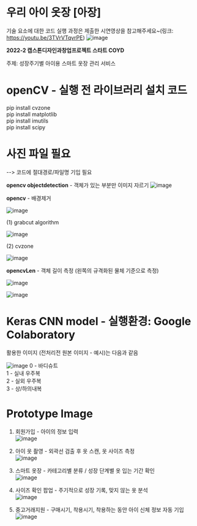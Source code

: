 우리 아이 옷장 [아장]
===================
기술 요소에 대한 코드 실행 과정은 제출한 시연영상을 참고해주세요~(링크: https://youtu.be/3TVrVTqvrPE)
![image](https://user-images.githubusercontent.com/81168694/205673839-162dbb55-4426-430b-9d5b-9fd8a39a57e7.png)

**2022-2 캡스톤디자인과창업프로젝트 스타트 COYD**

주제: 성장주기별 아이용 스마트 옷장 관리 서비스

# openCV - 실행 전 라이브러리 설치 코드
  pip install cvzone  
  pip install matplotlib  
  pip install imutils  
  pip install scipy  

# 사진 파일 필요 
--> 코드에 절대경로/파일명 기입 필요

**opencv objectdetection** - 객체가 있는 부분만 이미지 자르기
![image](https://user-images.githubusercontent.com/81168694/205675898-91e87e4b-ab1f-4fe8-b720-702c60c778f3.png)

**opencv** - 배경제거

![image](https://user-images.githubusercontent.com/113959581/205778779-71483e2f-e94b-43b9-beea-af7f470aa640.png)

(1) grabcut algorithm

![image](https://user-images.githubusercontent.com/113959581/205778822-22142629-9d73-4f41-9e55-4d812397e581.png)

(2) cvzone

![image](https://user-images.githubusercontent.com/113959581/205778855-edf17b7c-541d-4bf5-8e95-7b6201d736a9.png)

**opencvLen** - 객체 길이 측정 (왼쪽의 규격화된 물체 기준으로 측정)

![image](https://user-images.githubusercontent.com/113959581/205779213-be7b92f4-9fcf-4549-80aa-2ccb734fdd03.png)

![image](https://user-images.githubusercontent.com/113959581/205779227-7b44fea2-1f9e-4b41-a764-c3233bc1efae.png)



# Keras CNN model - 실행환경: Google Colaboratory
활용한 이미지 (전처리전 원본 이미지 - 예시)는 다음과 같음

![image](https://user-images.githubusercontent.com/81168694/205672593-07825063-04c2-46e6-a369-c59a98eff5f8.png)
0 - 바디슈트  
1 - 실내 우주복  
2 - 실외 우주복  
3 - 상/하의내복  

# Prototype Image
1. 회원가입 - 아이의 정보 입력  
![image](https://user-images.githubusercontent.com/81168694/205817337-02acf216-bfb6-44b8-99bf-867ef7c81ef1.png)  

2. 아이 옷 촬영 - 외곽선 검출 후 옷 스캔, 옷 사이즈 측정  
![image](https://user-images.githubusercontent.com/81168694/205817846-ec8e69fe-7eb8-43e8-af64-7a2958826ace.png)  

3. 스마트 옷장 - 카테고리별 분류 / 성장 단계별 옷 입는 기간 확인  
![image](https://user-images.githubusercontent.com/81168694/205818080-54ac39b0-5800-4d3f-a95e-541083b94398.png)  

4. 사이즈 확인 팝업 - 주기적으로 성장 기록, 맞지 않는 옷 분석  
![image](https://user-images.githubusercontent.com/81168694/205818168-0565a47a-9242-43a2-9b06-282479b8623e.png)  

5. 중고거래지원 - 구매시기, 착용시기, 착용하는 동안 아이 신체 정보 자동 기입  
![image](https://user-images.githubusercontent.com/81168694/205818843-0fbc9000-69f6-411c-a15d-ac7c78877ede.png)
